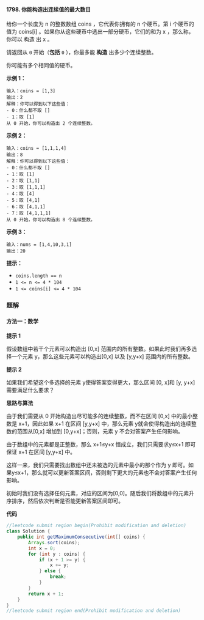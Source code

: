 #### 1798. 你能构造出连续值的最大数目

给你一个长度为 n 的整数数组 coins ，它代表你拥有的 n 个硬币。第 i 个硬币的值为 coins[i] 。如果你从这些硬币中选出一部分硬币，它们的和为 x ，那么称，你可以 构造 出 x 。

请返回从 `0` 开始（**包括** `0` ），你最多能 **构造** 出多少个连续整数。

你可能有多个相同值的硬币。

**示例 1：**

```shell
输入：coins = [1,3]
输出：2
解释：你可以得到以下这些值：
- 0：什么都不取 []
- 1：取 [1]
从 0 开始，你可以构造出 2 个连续整数。
```

**示例 2：**

```shell
输入：coins = [1,1,1,4]
输出：8
解释：你可以得到以下这些值：
- 0：什么都不取 []
- 1：取 [1]
- 2：取 [1,1]
- 3：取 [1,1,1]
- 4：取 [4]
- 5：取 [4,1]
- 6：取 [4,1,1]
- 7：取 [4,1,1,1]
从 0 开始，你可以构造出 8 个连续整数。
```

**示例 3：**

```shell
输入：nums = [1,4,10,3,1]
输出：20
```

**提示：**

- `coins.length == n`
- `1 <= n <= 4 * 104`
- `1 <= coins[i] <= 4 * 104`

### 题解

#### 方法一：数学

**提示 1**

假设数组中若干个元素可以构造出  [0,x] 范围内的所有整数。如果此时我们再多选择一个元素 y，那么这些元素可以构造出[0,x] 以及 [y,y+x] 范围内的所有整数。

**提示 2**

如果我们希望这个多选择的元素 y使得答案变得更大，那么区间 [0, x]和 [y, y+x] 需要满足什么要求？

**思路与算法**

由于我们需要从 0 开始构造出尽可能多的连续整数，而不在区间 [0,x] 中的最小整数是 x+1，因此如果 x+1 在区间 [y,y+x] 中，那么元素 y就会使得构造出的连续整数的范围从[0,x] 增加到 [0,y+x]；否则，元素 y 不会对答案产生任何影响。

由于数组中的元素都是正整数，那么 x+1≤y+x 恒成立，我们只需要求y≤x+1 即可保证 x+1 在区间 [y,y+x] 中。

这样一来，我们只需要找出数组中还未被选的元素中最小的那个作为 y 即可。如果y≤x+1，那么就可以更新答案区间，否则剩下更大的元素也不会对答案产生任何影响。

初始时我们没有选择任何元素，对应的区间为[0,0]。随后我们将数组中的元素升序排序，然后依次判断是否能更新答案区间即可。

**代码**

```java
//leetcode submit region begin(Prohibit modification and deletion)
class Solution {
    public int getMaximumConsecutive(int[] coins) {
        Arrays.sort(coins);
        int x = 0;
        for (int y : coins) {
            if (x + 1 >= y) {
                x += y;
            } else {
                break;
            }
        }
        return x + 1;
    }
}
//leetcode submit region end(Prohibit modification and deletion)

```

